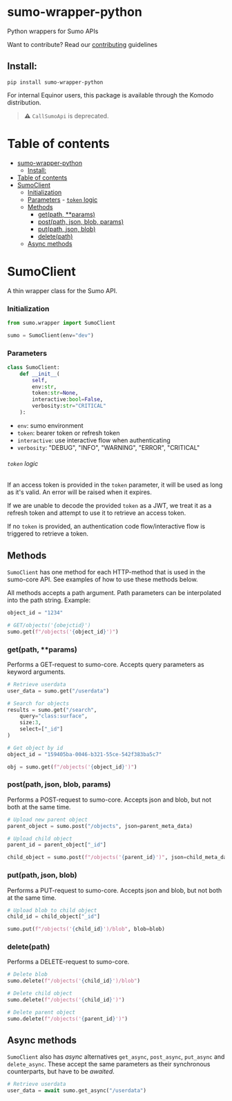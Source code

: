 # sumo-wrapper-python

Python wrappers for Sumo APIs

Want to contribute? Read our [contributing](./CONTRIBUTING.md) guidelines

## Install:

    pip install sumo-wrapper-python

For internal Equinor users, this package is available through the Komodo
distribution.

> **:warning:** `CallSumoApi` is deprecated.

# Table of contents

- [sumo-wrapper-python](#sumo-wrapper-python)
  - [Install:](#install)
- [Table of contents](#table-of-contents)
- [SumoClient](#sumoclient)
    - [Initialization](#initialization)
    - [Parameters](#parameters)
          - [`token` logic](#token-logic)
  - [Methods](#methods)
    - [get(path, \*\*params)](#getpath-params)
    - [post(path, json, blob, params)](#postpath-json-blob-params)
    - [put(path, json, blob)](#putpath-json-blob)
    - [delete(path)](#deletepath)
  - [Async methods](#async-methods)

# SumoClient

A thin wrapper class for the Sumo API.

### Initialization

```python
from sumo.wrapper import SumoClient

sumo = SumoClient(env="dev")
```

### Parameters

```python
class SumoClient:
    def __init__(
        self,
        env:str,
        token:str=None,
        interactive:bool=False,
        verbosity:str="CRITICAL"
    ):
```

- `env`: sumo environment
- `token`: bearer token or refresh token
- `interactive`: use interactive flow when authenticating
- `verbosity`: "DEBUG", "INFO", "WARNING", "ERROR", "CRITICAL"

###### `token` logic

If an access token is provided in the `token` parameter, it will be used as long
as it's valid. An error will be raised when it expires.

If we are unable to decode the provided `token` as a JWT, we treat it as a
refresh token and attempt to use it to retrieve an access token.

If no `token` is provided, an authentication code flow/interactive flow is
triggered to retrieve a token.

## Methods

`SumoClient` has one method for each HTTP-method that is used in the sumo-core
API. See examples of how to use these methods below.

All methods accepts a path argument. Path parameters can be interpolated into
the path string. Example:

```python
object_id = "1234"

# GET/objects('{obejctid}')
sumo.get(f"/objects('{object_id}')")
```

### get(path, \*\*params)

Performs a GET-request to sumo-core. Accepts query parameters as keyword
arguments.

```python
# Retrieve userdata
user_data = sumo.get("/userdata")

# Search for objects
results = sumo.get("/search",
    query="class:surface",
    size:3,
    select=["_id"]
)

# Get object by id
object_id = "159405ba-0046-b321-55ce-542f383ba5c7"

obj = sumo.get(f"/objects('{object_id}')")
```

### post(path, json, blob, params)

Performs a POST-request to sumo-core. Accepts json and blob, but not both at the
same time.

```python
# Upload new parent object
parent_object = sumo.post("/objects", json=parent_meta_data)

# Upload child object
parent_id = parent_object["_id"]

child_object = sumo.post(f"/objects('{parent_id}')", json=child_meta_data)
```

### put(path, json, blob)

Performs a PUT-request to sumo-core. Accepts json and blob, but not both at the
same time.

```python
# Upload blob to child object
child_id = child_object["_id"]

sumo.put(f"/objects('{child_id}')/blob", blob=blob)
```

### delete(path)

Performs a DELETE-request to sumo-core.

```python
# Delete blob
sumo.delete(f"/objects('{child_id}')/blob")

# Delete child object
sumo.delete(f"/objects('{child_id}')")

# Delete parent object
sumo.delete(f"/objects('{parent_id}')")
```

## Async methods

`SumoClient` also has *async* alternatives `get_async`, `post_async`, `put_async` and `delete_async`.
These accept the same parameters as their synchronous counterparts, but have to be *awaited*.

```python
# Retrieve userdata
user_data = await sumo.get_async("/userdata")
```

